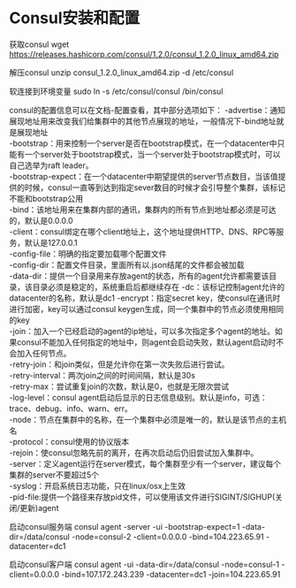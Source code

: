 # Consul安装和配置

获取consul
wget <https://releases.hashicorp.com/consul/1.2.0/consul_1.2.0_linux_amd64.zip>

解压consul
unzip consul_1.2.0_linux_amd64.zip -d /etc/consul

软连接到环境变量
sudo ln -s /etc/consul/consul /bin/consul

consul的配置信息可以在文档-配置查看，其中部分选项如下：
    -advertise：通知展现地址用来改变我们给集群中的其他节点展现的地址，一般情况下-bind地址就是展现地址<br>
    -bootstrap：用来控制一个server是否在bootstrap模式，在一个datacenter中只能有一个server处于bootstrap模式，当一个server处于bootstrap模式时，可以自己选举为raft leader。<br>
    -bootstrap-expect：在一个datacenter中期望提供的server节点数目，当该值提供的时候，consul一直等到达到指定sever数目的时候才会引导整个集群，该标记不能和bootstrap公用<br>
    -bind：该地址用来在集群内部的通讯，集群内的所有节点到地址都必须是可达的，默认是0.0.0.0<br>
    -client：consul绑定在哪个client地址上，这个地址提供HTTP、DNS、RPC等服务，默认是127.0.0.1<br>
    -config-file：明确的指定要加载哪个配置文件<br>
    -config-dir：配置文件目录，里面所有以.json结尾的文件都会被加载<br>
    -data-dir：提供一个目录用来存放agent的状态，所有的agent允许都需要该目录，该目录必须是稳定的，系统重启后都继续存在
    -dc：该标记控制agent允许的datacenter的名称，默认是dc1
    -encrypt：指定secret key，使consul在通讯时进行加密，key可以通过consul keygen生成，同一个集群中的节点必须使用相同的key<br>
    -join：加入一个已经启动的agent的ip地址，可以多次指定多个agent的地址。如果consul不能加入任何指定的地址中，则agent会启动失败，默认agent启动时不会加入任何节点。<br>
    -retry-join：和join类似，但是允许你在第一次失败后进行尝试。<br>
    -retry-interval：两次join之间的时间间隔，默认是30s<br>
    -retry-max：尝试重复join的次数，默认是0，也就是无限次尝试<br>
    -log-level：consul agent启动后显示的日志信息级别。默认是info，可选：trace、debug、info、warn、err。<br>
    -node：节点在集群中的名称，在一个集群中必须是唯一的，默认是该节点的主机名<br>
    -protocol：consul使用的协议版本<br>
    -rejoin：使consul忽略先前的离开，在再次启动后仍旧尝试加入集群中。<br>
    -server：定义agent运行在server模式，每个集群至少有一个server，建议每个集群的server不要超过5个<br>
    -syslog：开启系统日志功能，只在linux/osx上生效<br>
    -pid-file:提供一个路径来存放pid文件，可以使用该文件进行SIGINT/SIGHUP(关闭/更新)agent

启动consul服务端
consul agent -server -ui -bootstrap-expect=1 -data-dir=/data/consul -node=consul-2 -client=0.0.0.0 -bind=104.223.65.91 -datacenter=dc1

启动consul客户端
consul agent -ui -data-dir=/data/consul -node=consul-1 -client=0.0.0.0 -bind=107.172.243.239 -datacenter=dc1 -join=104.223.65.91